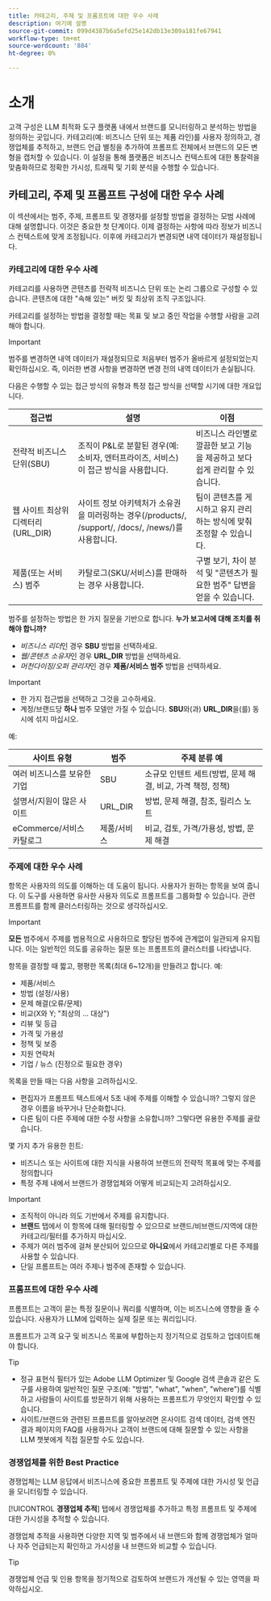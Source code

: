 ```yaml
---
title: 카테고리, 주제 및 프롬프트에 대한 우수 사례
description: 여기에 설명
source-git-commit: 099d4387b6a5efd25e142db13e309a181fe67941
workflow-type: tm+mt
source-wordcount: '884'
ht-degree: 0%

---
```



# 소개

고객 구성은 LLM 최적화 도구 플랫폼 내에서 브랜드를 모니터링하고 분석하는 방법을 정의하는 곳입니다. 카테고리(예: 비즈니스 단위 또는 제품 라인)를 사용자 정의하고, 경쟁업체를 추적하고, 브랜드 언급 별칭을 추가하여 프롬프트 전체에서 브랜드의 모든 변형을 캡처할 수 있습니다. 이 설정을 통해 플랫폼은 비즈니스 컨텍스트에 대한 통찰력을 맞춤화하므로 정확한 가시성, 트래픽 및 기회 분석을 수행할 수 있습니다.

## 카테고리, 주제 및 프롬프트 구성에 대한 우수 사례

이 섹션에서는 범주, 주제, 프롬프트 및 경쟁자를 설정할 방법을 결정하는 모범 사례에 대해 설명합니다.
이것은 중요한 첫 단계이다. 이제 결정하는 사항에 따라 정보가 비즈니스 컨텍스트에 맞게 조정됩니다. 이후에 카테고리가 변경되면 내역 데이터가 재설정됩니다.

### 카테고리에 대한 우수 사례

카테고리를 사용하면 콘텐츠를 전략적 비즈니스 단위 또는 논리 그룹으로 구성할 수 있습니다. 콘텐츠에 대한 &quot;속해 있는&quot; 버킷 및 최상위 조직 구조입니다.

카테고리를 설정하는 방법을 결정할 때는 목표 및 보고 중인 작업을 수행할 사람을 고려해야 합니다.

>[!IMPORTANT]
>
> 범주를 변경하면 내역 데이터가 재설정되므로 처음부터 범주가 올바르게 설정되었는지 확인하십시오. 즉, 이러한 변경 사항을 변경하면 변경 전의 내역 데이터가 손실됩니다.

다음은 수행할 수 있는 접근 방식의 유형과 특정 접근 방식을 선택할 시기에 대한 개요입니다.

| 접근법 | 설명 | 이점 |
|---------|----------|---------|
| 전략적 비즈니스 단위(SBU) | 조직이 P&amp;L로 분할된 경우(예: 소비자, 엔터프라이즈, 서비스) 이 접근 방식을 사용합니다. | 비즈니스 라인별로 깔끔한 보고 기능을 제공하고 보다 쉽게 관리할 수 있습니다. |
| 웹 사이트 최상위 디렉터리(URL_DIR) | 사이트 정보 아키텍처가 소유권을 미러링하는 경우(/products/, /support/, /docs/, /news/)를 사용합니다. | 팀이 콘텐츠를 게시하고 유지 관리하는 방식에 맞춰 조정할 수 있습니다. |
| 제품(또는 서비스) 범주 | 카탈로그(SKU/서비스)를 판매하는 경우 사용합니다. | 구별 보기, 차이 분석 및 &quot;콘텐츠가 필요한 범주&quot; 답변을 얻을 수 있습니다. |

범주를 설정하는 방법은 한 가지 질문을 기반으로 합니다. **누가 보고서에 대해 조치를 취해야 합니까?**

* *비즈니스 리더*&#x200B;인 경우 **SBU** 방법을 선택하세요.
* *웹/콘텐츠 소유자*&#x200B;인 경우 **URL_DIR** 방법을 선택하세요.
* *머천다이징/오퍼 관리자*&#x200B;인 경우 **제품/서비스 범주** 방법을 선택하세요.

>[!IMPORTANT]
>
> * 한 가지 접근법을 선택하고 그것을 고수하세요.
> * 계정/브랜드당 **하나** 범주 모델만 가질 수 있습니다. **SBU**&#x200B;와(과) **URL_DIR**&#x200B;을(를) 동시에 섞지 마십시오.

예:

| 사이트 유형 | 범주 | 주제 분류 예 |
|---------|----------|---------|
| 여러 비즈니스를 보유한 기업 | SBU | 소규모 인텐트 세트(방법, 문제 해결, 비교, 가격 책정, 정책) |
| 설명서/지원이 많은 사이트 | URL_DIR | 방법, 문제 해결, 참조, 릴리스 노트 |
| eCommerce/서비스 카탈로그 | 제품/서비스 | 비교, 검토, 가격/가용성, 방법, 문제 해결 |

### 주제에 대한 우수 사례

항목은 사용자의 의도를 이해하는 데 도움이 됩니다. 사용자가 원하는 항목을 보여 줍니다. 이 도구를 사용하면 유사한 사용자 의도로 프롬프트를 그룹화할 수 있습니다. 관련 프롬프트를 함께 클러스터링하는 것으로 생각하십시오.

>[!IMPORTANT]
>
>**모든** 범주에서 주제를 범용적으로 사용하므로 할당된 범주에 관계없이 일관되게 유지됩니다. 이는 일반적인 의도를 공유하는 질문 또는 프롬프트의 클러스터를 나타냅니다.

항목을 결정할 때 짧고, 평평한 목록(최대 6~12개)을 만들려고 합니다. 예:

* 제품/서비스
* 방법 (설정/사용)
* 문제 해결(오류/문제)
* 비교(X와 Y; &quot;최상의 ... 대상&quot;)
* 리뷰 및 등급
* 가격 및 가용성
* 정책 및 보증
* 지원 연락처
* 기업 / 뉴스 (진정으로 필요한 경우)

목록을 만들 때는 다음 사항을 고려하십시오.

* 편집자가 프롬프트 텍스트에서 5초 내에 주제를 이해할 수 있습니까? 그렇지 않은 경우 이름을 바꾸거나 단순화합니다.
* 다른 팀이 다른 주제에 대한 수정 사항을 소유합니까? 그렇다면 유용한 주제를 골랐습니다.

몇 가지 추가 유용한 힌트:

* 비즈니스 또는 사이트에 대한 지식을 사용하여 브랜드의 전략적 목표에 맞는 주제를 정의합니다
* 특정 주제 내에서 브랜드가 경쟁업체와 어떻게 비교되는지 고려하십시오.

>[!IMPORTANT]
>
> * 조직적이 아니라 의도 기반에서 주제를 유지합니다.
> * **브랜드** 탭에서 이 항목에 대해 필터링할 수 있으므로 브랜드/비브랜드/지역에 대한 카테고리/필터를 추가하지 마십시오.
> * 주제가 여러 범주에 걸쳐 분산되어 있으므로 **아니요**&#x200B;에서 카테고리별로 다른 주제를 사용할 수 있습니다.
> * 단일 프롬프트는 여러 주제나 범주에 존재할 수 있습니다.

### 프롬프트에 대한 우수 사례

프롬프트는 고객이 묻는 특정 질문이나 쿼리를 식별하며, 이는 비즈니스에 영향을 줄 수 있습니다. 사용자가 LLM에 입력하는 실제 질문 또는 쿼리입니다.

프롬프트가 고객 요구 및 비즈니스 목표에 부합하는지 정기적으로 검토하고 업데이트해야 합니다.

>[!TIP]
>
>* 정규 표현식 필터가 있는 Adobe LLM Optimizer 및 Google 검색 콘솔과 같은 도구를 사용하여 일반적인 질문 구조(예: &quot;방법&quot;, &quot;what&quot;, &quot;when&quot;, &quot;where&quot;)를 식별하고 사람들이 사이트를 방문하기 위해 사용하는 프롬프트가 무엇인지 확인할 수 있습니다.
>* 사이트/브랜드와 관련된 프롬프트를 알아보려면 온사이트 검색 데이터, 검색 엔진 결과 페이지의 FAQ를 사용하거나 고객이 브랜드에 대해 질문할 수 있는 사항을 LLM 챗봇에게 직접 질문할 수도 있습니다.

### 경쟁업체를 위한 Best Practice

경쟁업체는 LLM 응답에서 비즈니스에 중요한 프롬프트 및 주제에 대한 가시성 및 언급을 모니터링할 수 있습니다.

[!UICONTROL **경쟁업체 추적**] 탭에서 경쟁업체를 추가하고 특정 프롬프트 및 주제에 대한 가시성을 추적할 수 있습니다.

경쟁업체 추적을 사용하면 다양한 지역 및 범주에서 내 브랜드와 함께 경쟁업체가 얼마나 자주 언급되는지 확인하고 가시성을 내 브랜드와 비교할 수 있습니다.

>[!TIP]
>
>경쟁업체 언급 및 인용 항목을 정기적으로 검토하여 브랜드가 개선될 수 있는 영역을 파악하십시오.

